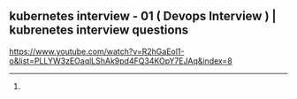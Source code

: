 ##  kubernetes interview - 01 ( Devops Interview ) | kubrenetes interview questions 
https://www.youtube.com/watch?v=R2hGaEol1-o&list=PLLYW3zEOaqlLShAk9pd4FQ34KOpY7EJAq&index=8

-----------------------------------------------------

1. 
